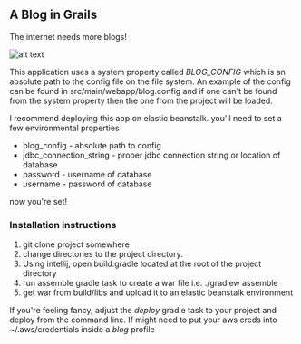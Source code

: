 ## A Blog in Grails

The internet needs more blogs!

![alt text](https://s3-us-west-2.amazonaws.com/atronandbeyond.com/Animated+GIF-downsized.gif)

This application uses a system property called *BLOG_CONFIG* which is an absolute path to the config file on the file system.  An example of the config can be found in src/main/webapp/blog.config and if one can't be found from the system property then the one from the project will be loaded.

I recommend deploying this app on elastic beanstalk.  you'll need to set a few environmental properties

* blog_config - absolute path to config
* jdbc_connection_string - proper jdbc connection string or location of database
* password - username of database
* username - password of database

now you're set!

### Installation instructions

1. git clone project somewhere
2. change directories to the project directory.
3. Using intellij, open build.gradle located at the root of the project directory
4. run assemble gradle task to create a war file i.e. ./gradlew assemble
5. get war from build/libs and upload it to an elastic beanstalk environment

If you're feeling fancy, adjust the *deploy* gradle task to your project and deploy from the command line.  If might need to put your aws creds into ~/.aws/credentials inside a *blog* profile